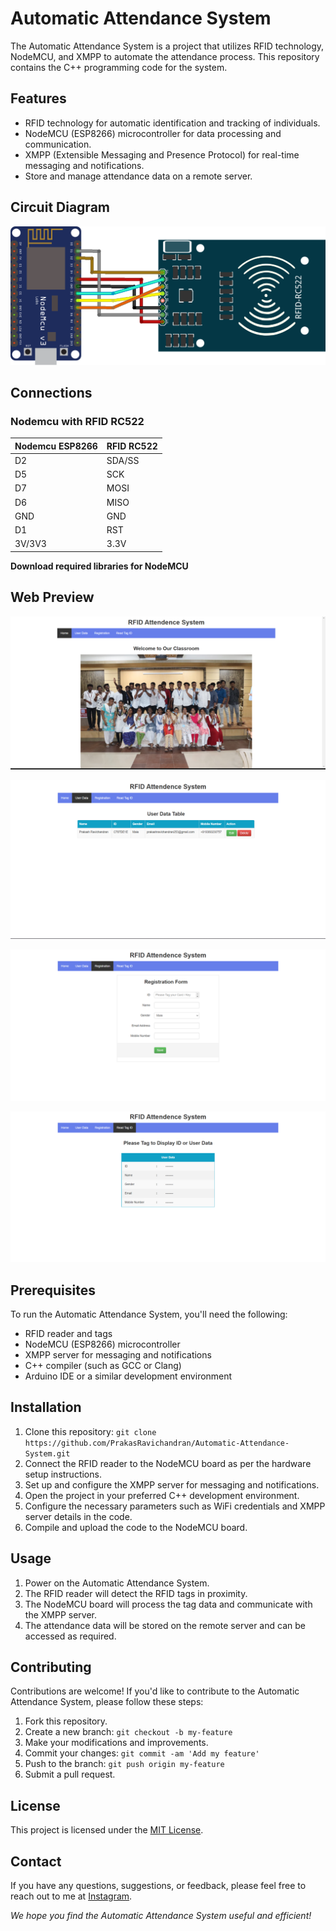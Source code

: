 # Automatic Attendance System

The Automatic Attendance System is a project that utilizes RFID technology, NodeMCU, and XMPP to automate the attendance process. This repository contains the C++ programming code for the system.

## Features

- RFID technology for automatic identification and tracking of individuals.
- NodeMCU (ESP8266) microcontroller for data processing and communication.
- XMPP (Extensible Messaging and Presence Protocol) for real-time messaging and notifications.
- Store and manage attendance data on a remote server.

## Circuit Diagram

![Circuit Diagram](circuit.png)

## Connections

### Nodemcu with RFID RC522

| Nodemcu ESP8266 | RFID RC522 |
| --------------- | ---------- |
| D2              | SDA/SS     |
| D5              | SCK        |
| D7              | MOSI       |
| D6              | MISO       |
| GND             | GND        |
| D1              | RST        |
| 3V/3V3          | 3.3V       |


**Download required libraries for NodeMCU**

## Web Preview

![Attendance](A1.png)

![Attendance](A2.png)

![Attendance](A3.png)

![Attendance](A4.png)

## Prerequisites

To run the Automatic Attendance System, you'll need the following:

- RFID reader and tags
- NodeMCU (ESP8266) microcontroller
- XMPP server for messaging and notifications
- C++ compiler (such as GCC or Clang)
- Arduino IDE or a similar development environment

## Installation

1. Clone this repository: `git clone https://github.com/PrakasRavichandran/Automatic-Attendance-System.git`
2. Connect the RFID reader to the NodeMCU board as per the hardware setup instructions.
3. Set up and configure the XMPP server for messaging and notifications.
4. Open the project in your preferred C++ development environment.
5. Configure the necessary parameters such as WiFi credentials and XMPP server details in the code.
6. Compile and upload the code to the NodeMCU board.

## Usage

1. Power on the Automatic Attendance System.
2. The RFID reader will detect the RFID tags in proximity.
3. The NodeMCU board will process the tag data and communicate with the XMPP server.
4. The attendance data will be stored on the remote server and can be accessed as required.

## Contributing

Contributions are welcome! If you'd like to contribute to the Automatic Attendance System, please follow these steps:

1. Fork this repository.
2. Create a new branch: `git checkout -b my-feature`
3. Make your modifications and improvements.
4. Commit your changes: `git commit -am 'Add my feature'`
5. Push to the branch: `git push origin my-feature`
6. Submit a pull request.

## License

This project is licensed under the [MIT License](LICENSE).

## Contact

If you have any questions, suggestions, or feedback, please feel free to reach out to me at [Instagram](https://www.instagram.com/prakashravichandrann/).

*We hope you find the Automatic Attendance System useful and efficient!*

